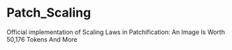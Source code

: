 # Patch_Scaling
Official implementation of Scaling Laws in Patchification: An Image Is Worth 50,176 Tokens And More

